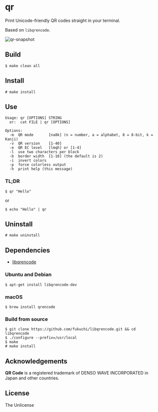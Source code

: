 # qr

Print Unicode-friendly QR codes straight in your terminal.

Based on `libqrencode`.

![qr-snapshot](https://user-images.githubusercontent.com/1392048/38160038-0a03cbf2-3484-11e8-916d-2428085cb0f8.png)

## Build

    $ make clean all


## Install

    # make install


## Use

    Usage: qr [OPTIONS] STRING
      or:  cat FILE | qr [OPTIONS]

    Options:
      -m  QR mode       [na8k] (n = number, a = alphabet, 8 = 8-bit, k = Kanji)
      -v  QR version    [1-40]
      -e  QR EC level   [lmqh] or [1-4]
      -l  use two characters per block
      -b  border width  [1-10] (the default is 2)
      -i  invert colors
      -p  force colorless output
      -h  print help (this message)

### TL;DR

    $ qr "Hello"

or

    $ echo "Hello" | qr


## Uninstall

    # make uninstall


## Dependencies

 - [libqrencode](https://github.com/fukuchi/libqrencode)

### Ubuntu and Debian

    $ apt-get install libqrencode-dev

### macOS

    $ brew install qrencode

### Build from source

    $ git clone https://github.com/fukuchi/libqrencode.git && cd libqrencode
    $ ./configure --prefix=/usr/local
    $ make
    # make install


## Acknowledgements

**QR Code** is a registered trademark of DENSO WAVE INCORPORATED in Japan
and other countries.


## License

The Unlicense
